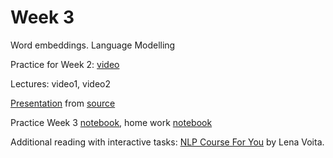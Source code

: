 # Week 3
Word embeddings. Language Modelling

Practice for Week 2: [video](https://youtu.be/Dd2hQ-cvStc)

Lectures: video1, video2


[Presentation]() from [source](https://github.com/yandexdataschool/nlp_course/tree/2024/week03_lm)

Practice Week 3 [notebook](.practice3.ipynb), home work [notebook]() 

Additional reading with interactive tasks: [NLP Course For You](https://lena-voita.github.io/nlp_course.html) by Lena Voita.
